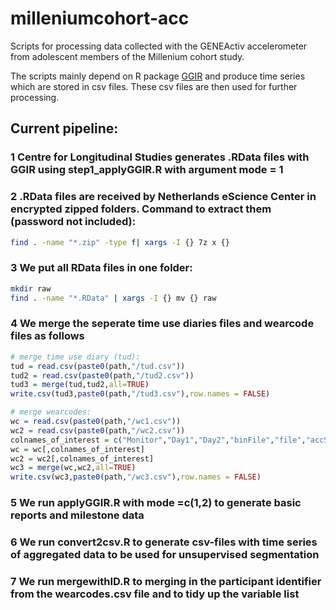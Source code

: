 # milleniumcohort-acc
Scripts for processing data collected with the GENEActiv accelerometer from adolescent members of the Millenium cohort study.

The scripts mainly depend on R package [GGIR](https://github.com/wadpac/GGIR) and produce time series which are stored in csv files. These csv files are then used for further processing.

## Current pipeline:

### 1 Centre for Longitudinal Studies generates .RData files with GGIR using step1_applyGGIR.R with argument mode = 1

### 2 .RData files are received by Netherlands eScience Center in encrypted zipped folders. Command to extract them (password not included):
```bash
find . -name "*.zip" -type f| xargs -I {} 7z x {}
```

### 3 We put all RData files in one folder:
```bash
mkdir raw
find . -name "*.RData" | xargs -I {} mv {} raw
```

### 4 We merge the seperate time use diaries files and wearcode files as follows
```R
# merge time use diary (tud):
tud = read.csv(paste0(path,"/tud.csv"))
tud2 = read.csv(paste0(path,"/tud2.csv"))
tud3 = merge(tud,tud2,all=TRUE)
write.csv(tud3,paste0(path,"/tud3.csv"),row.names = FALSE)

# merge wearcodes:
wc = read.csv(paste0(path,"/wc1.csv"))
wc2 = read.csv(paste0(path,"/wc2.csv"))
colnames_of_interest = c("Monitor","Day1","Day2","binFile","file","accSmallID")
wc = wc[,colnames_of_interest]
wc2 = wc2[,colnames_of_interest]
wc3 = merge(wc,wc2,all=TRUE)
write.csv(wc3,paste0(path,"/wc3.csv"),row.names = FALSE)
```

### 5 We run applyGGIR.R with mode =c(1,2) to generate basic reports and milestone data

### 6 We run convert2csv.R to generate csv-files with time series of aggregated data to be used for unsupervised segmentation

### 7 We run mergewithID.R to merging in the participant identifier from the wearcodes.csv file and to tidy up the variable list